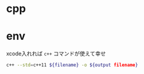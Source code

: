 # cpp

# env
xcode入れれば `c++` コマンドが使えて幸せ

```bash
c++ --std=c++11 ${filename} -o ${output filename}
```
